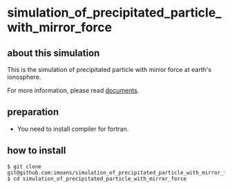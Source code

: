 # simulation_of_precipitated_particle_with_mirror_force

## about this simulation
This is the simulation of precipitated particle with mirror force at earth's ionosphere.

For more information, please read [documents](./documents).

## preparation
- You need to install compiler for fortran.

## how to install
```
$ git clone git@github.com:imoans/simulation_of_precipitated_particle_with_mirror_force.git
$ cd simulation_of_precipitated_particle_with_mirror_force
```


